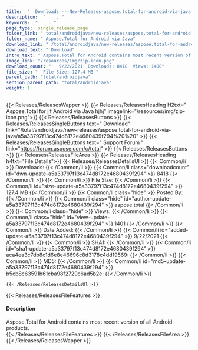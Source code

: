 ```yaml
---
title:  "  Downloads ---New-Releases-aspose.total-for-android-via-java . " 
description:  "    . " 
keywords:  "    . " 
page_type:  single_release_page
folder_link: " total/androidjava/new-releases/aspose.total-for-android-via-java/"
folder_name: " Aspose.Total for Android via Java"
download_link: " /total/androidjava/new-releases/aspose.total-for-android-via-java/a5a33797f13c474d8172e4680439f294"
download_text: " Download"
Intro_text: " Aspose.Total for Android contains most recent version of all Android products."
image_link: "/resources/img/zip-icon.png"
download_count: "   9/22/2021  Downloads: 8418  Views: 1400"
file_size: "  File Size: 127.4 MB "
parent_path: "total/androidjava"
section_parent_path: "total/androidjava"
weight: 1
---
```


{{< Releases/ReleasesWapper >}}
  {{< Releases/ReleasesHeading H2txt=" Aspose.Total for jjf Android via Java hjhj" imagelink="/resources/img/zip-icon.png">}}
  {{< Releases/ReleasesButtons >}}
    {{< Releases/ReleasesSingleButtons text=" Download" link="/total/androidjava/new-releases/aspose.total-for-android-via-java/a5a33797f13c474d8172e4680439f294%20%20" >}}
    {{< Releases/ReleasesSingleButtons text=" Support Forum " link="https://forum.aspose.com/c/total" >}}
  {{< Releases/ReleasesButtons >}}
  {{< Releases/ReleasesFileArea >}}
    {{< Releases/ReleasesHeading h4txt="File Details">}}
    {{< Releases/ReleasesDetailsUl >}}
            {{< Common/li  >}} Downloads: {{< /Common/li >}} 
      {{< Common/li class="downloadcount" id="dwn-update-a5a33797f13c474d8172e4680439f294" >}} 8418 {{< /Common/li >}} 
      {{< Common/li  >}} File Size: {{< /Common/li >}} 
      {{< Common/li id="size-update-a5a33797f13c474d8172e4680439f294" >}} 127.4 MB {{< /Common/li >}} 
      {{< Common/li  class="hide" >}} Posted By: {{< /Common/li >}} 
      {{< Common/li class="hide" id="author-update-a5a33797f13c474d8172e4680439f294" >}} aspose.total {{< /Common/li >}} 
      {{< Common/li class="hide"  >}} Views: {{< /Common/li >}} 
      {{< Common/li class="hide" id="view-update-a5a33797f13c474d8172e4680439f294" >}} 1401 {{< /Common/li >}} 
      {{< Common/li  >}} Date Added: {{< /Common/li >}} 
      {{< Common/li id="added-update-a5a33797f13c474d8172e4680439f294" >}} 9/22/2021 {{< /Common/li >}} 
      {{< Common/li  >}} SHA1: {{< /Common/li >}} 
      {{< Common/li id="sha1-update-a5a33797f13c474d8172e4680439f294" >}} aca4ea3c7db8c1d6e8e46696c8d3178c4dd19569: {{< /Common/li >}} 
      {{< Common/li  >}} MD5: {{< /Common/li >}} 
      {{< Common/li id="md5-update-a5a33797f13c474d8172e4680439f294" >}} b5cb8c63591b61cba98f2729c6ad5b2e: {{< /Common/li >}} 

    {{< /Releases/ReleasesDetailsUl >}}

  {{< Releases/ReleasesFileFeatures >}}
      <h4>Description</h4><div class="HTMLDescription">Aspose.Total for Android contains most recent version of all Android products.</div>
  {{< /Releases/ReleasesFileFeatures >}}
 {{< /Releases/ReleasesFileArea >}}
{{< /Releases/ReleasesWapper >}}


